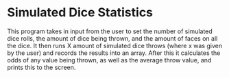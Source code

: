 # Simulated Dice Statistics
This program takes in input from the user to set the number of simulated dice rolls, the amount of dice being thrown, and the amount of faces on all the dice. It then runs X amount of simulated dice throws (where x was given by the user) and records the results into an array. After this it calculates the odds of any value being thrown, as well as the average throw value, and prints this to the screen.
